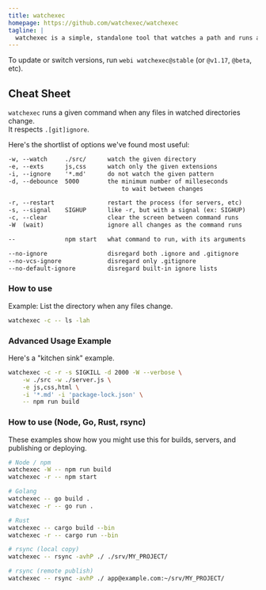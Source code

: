 ```yaml
---
title: watchexec
homepage: https://github.com/watchexec/watchexec
tagline: |
  watchexec is a simple, standalone tool that watches a path and runs a command whenever it detects modifications.
---
```


To update or switch versions, run `webi watchexec@stable` (or `@v1.17`, `@beta`,
etc).

## Cheat Sheet

`watchexec` runs a given command when any files in watched directories change. \
It respects `.[git]ignore`.

Here's the shortlist of options we've found most useful:

```txt
-w, --watch     ./src/      watch the given directory
-e, --exts      js,css      watch only the given extensions
-i, --ignore    '*.md'      do not watch the given pattern
-d, --debounce  5000        the minimum number of milleseconds
                                to wait between changes

-r, --restart               restart the process (for servers, etc)
-s, --signal    SIGHUP      like -r, but with a signal (ex: SIGHUP)
-c, --clear                 clear the screen between command runs
-W  (wait)                  ignore all changes as the command runs

--              npm start   what command to run, with its arguments

--no-ignore                 disregard both .ignore and .gitignore
--no-vcs-ignore             disregard only .gitignore
--no-default-ignore         disregard built-in ignore lists
```

### How to use

Example: List the directory when any files change.

```sh
watchexec -c -- ls -lah
```

### Advanced Usage Example

Here's a "kitchen sink" example.

```sh
watchexec -c -r -s SIGKILL -d 2000 -W --verbose \
    -w ./src -w ./server.js \
    -e js,css,html \
    -i '*.md' -i 'package-lock.json' \
    -- npm run build
```

### How to use (Node, Go, Rust, rsync)

These examples show how you might use this for builds, servers, and publishing
or deploying.

```sh
# Node / npm
watchexec -W -- npm run build
watchexec -r -- npm start

# Golang
watchexec -- go build .
watchexec -r -- go run .

# Rust
watchexec -- cargo build --bin
watchexec -r -- cargo run --bin

# rsync (local copy)
watchexec -- rsync -avhP ./ ./srv/MY_PROJECT/

# rsync (remote publish)
watchexec -- rsync -avhP ./ app@example.com:~/srv/MY_PROJECT/
```
